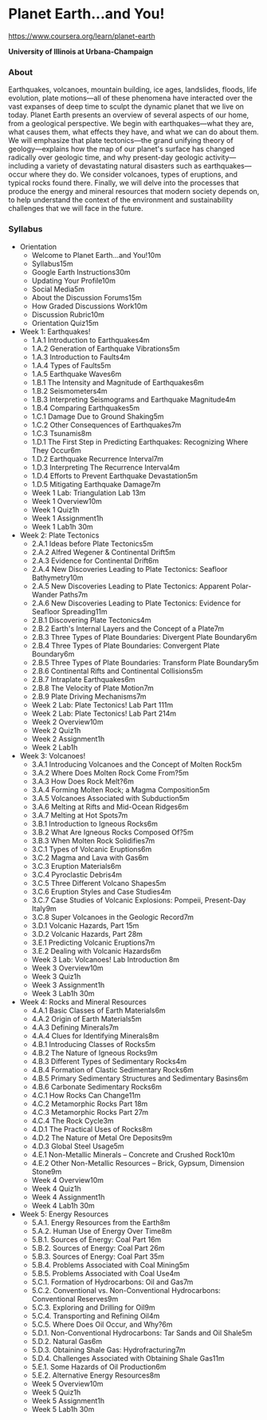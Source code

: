 # Planet Earth...and You!

https://www.coursera.org/learn/planet-earth

**University of Illinois at Urbana-Champaign**

### About

Earthquakes, volcanoes, mountain building, ice ages, landslides, floods, life evolution, plate motions—all of these phenomena have interacted over the vast expanses of deep time to sculpt the dynamic planet that we live on today.  Planet Earth presents an overview of several aspects of our home, from a geological perspective.  We begin with earthquakes—what they are, what causes them, what effects they have, and what we can do about them. We will emphasize that plate tectonics—the grand unifying theory of geology—explains how the map of our planet's surface has changed radically over geologic time, and why present-day geologic activity—including a variety of devastating natural disasters such as earthquakes—occur where they do.  We consider volcanoes, types of eruptions, and typical rocks found there. Finally, we will delve into the processes that produce the energy and mineral resources that modern society depends on, to help understand the context of the environment and sustainability challenges that we will face in the future.

### Syllabus

- Orientation
  - Welcome to Planet Earth...and You!10m
  - Syllabus15m
  - Google Earth Instructions30m
  - Updating Your Profile10m
  - Social Media5m
  - About the Discussion Forums15m
  - How Graded Discussions Work10m
  - Discussion Rubric10m
  - Orientation Quiz15m
- Week 1: Earthquakes!
  - 1.A.1 Introduction to Earthquakes4m
  - 1.A.2 Generation of Earthquake Vibrations5m
  - 1.A.3 Introduction to Faults4m
  - 1.A.4 Types of Faults5m
  - 1.A.5 Earthquake Waves6m
  - 1.B.1 The Intensity and Magnitude of Earthquakes6m
  - 1.B.2 Seismometers4m
  - 1.B.3 Interpreting Seismograms and Earthquake Magnitude4m
  - 1.B.4 Comparing Earthquakes5m
  - 1.C.1 Damage Due to Ground Shaking5m
  - 1.C.2 Other Consequences of Earthquakes7m
  - 1.C.3 Tsunamis8m
  - 1.D.1 The First Step in Predicting Earthquakes: Recognizing Where They Occur6m
  - 1.D.2 Earthquake Recurrence Interval7m
  - 1.D.3 Interpreting The Recurrence Interval4m
  - 1.D.4 Efforts to Prevent Earthquake Devastation5m
  - 1.D.5 Mitigating Earthquake Damage7m
  - Week 1 Lab: Triangulation Lab 13m
  - Week 1 Overview10m
  - Week 1 Quiz1h
  - Week 1 Assignment1h
  - Week 1 Lab1h 30m
- Week 2: Plate Tectonics
  - 2.A.1 Ideas before Plate Tectonics5m
  - 2.A.2 Alfred Wegener &amp; Continental Drift5m
  - 2.A.3 Evidence for Continental Drift6m
  - 2.A.4 New Discoveries Leading to Plate Tectonics: Seafloor Bathymetry10m
  - 2.A.5 New Discoveries Leading to Plate Tectonics: Apparent Polar-Wander Paths7m
  - 2.A.6 New Discoveries Leading to Plate Tectonics: Evidence for Seafloor Spreading11m
  - 2.B.1 Discovering Plate Tectonics4m
  - 2.B.2 Earth's Internal Layers and the Concept of a Plate7m
  - 2.B.3 Three Types of Plate Boundaries: Divergent Plate Boundary6m
  - 2.B.4 Three Types of Plate Boundaries: Convergent Plate Boundary6m
  - 2.B.5 Three Types of Plate Boundaries: Transform Plate Boundary5m
  - 2.B.6 Continental Rifts and Continental Collisions5m
  - 2.B.7 Intraplate Earthquakes6m
  - 2.B.8 The Velocity of Plate Motion7m
  - 2.B.9 Plate Driving Mechanisms7m
  - Week 2 Lab: Plate Tectonics! Lab Part 111m
  - Week 2 Lab: Plate Tectonics! Lab Part 214m
  - Week 2 Overview10m
  - Week 2 Quiz1h
  - Week 2 Assignment1h
  - Week 2 Lab1h
- Week 3: Volcanoes!
  - 3.A.1 Introducing Volcanoes and the Concept of Molten Rock5m
  - 3.A.2 Where Does Molten Rock Come From?5m
  - 3.A.3 How Does Rock Melt?6m
  - 3.A.4 Forming Molten Rock; a Magma Composition5m
  - 3.A.5 Volcanoes Associated with Subduction5m
  - 3.A.6 Melting at Rifts and Mid-Ocean Ridges6m
  - 3.A.7 Melting at Hot Spots7m
  - 3.B.1 Introduction to Igneous Rocks6m
  - 3.B.2 What Are Igneous Rocks Composed Of?5m
  - 3.B.3 When Molten Rock Solidifies7m
  - 3.C.1 Types of Volcanic Eruptions6m
  - 3.C.2 Magma and Lava with Gas6m
  - 3.C.3 Eruption Materials6m
  - 3.C.4 Pyroclastic Debris4m
  - 3.C.5 Three Different Volcano Shapes5m
  - 3.C.6 Eruption Styles and Case Studies4m
  - 3.C.7 Case Studies of Volcanic Explosions: Pompeii, Present-Day Italy9m
  - 3.C.8 Super Volcanoes in the Geologic Record7m
  - 3.D.1 Volcanic Hazards, Part 15m
  - 3.D.2 Volcanic Hazards, Part 28m
  - 3.E.1 Predicting Volcanic Eruptions7m
  - 3.E.2 Dealing with Volcanic Hazards6m
  - Week 3 Lab: Volcanoes! Lab Introduction 8m
  - Week 3 Overview10m
  - Week 3 Quiz1h
  - Week 3 Assignment1h
  - Week 3 Lab1h 30m
- Week 4: Rocks and Mineral Resources
  - 4.A.1 Basic Classes of Earth Materials6m
  - 4.A.2 Origin of Earth Materials5m
  - 4.A.3 Defining Minerals7m
  - 4.A.4 Clues for Identifying Minerals8m
  - 4.B.1 Introducing Classes of Rocks5m
  - 4.B.2 The Nature of Igneous Rocks9m
  - 4.B.3 Different Types of Sedimentary Rocks4m
  - 4.B.4 Formation of Clastic Sedimentary Rocks6m
  - 4.B.5 Primary Sedimentary Structures and Sedimentary Basins6m
  - 4.B.6 Carbonate Sedimentary Rocks6m
  - 4.C.1 How Rocks Can Change11m
  - 4.C.2 Metamorphic Rocks Part 18m
  - 4.C.3 Metamorphic Rocks Part 27m
  - 4.C.4 The Rock Cycle3m
  - 4.D.1 The Practical Uses of Rocks8m
  - 4.D.2 The Nature of Metal Ore Deposits9m
  - 4.D.3 Global Steel Usage5m
  - 4.E.1 Non-Metallic Minerals – Concrete and Crushed Rock10m
  - 4.E.2 Other Non-Metallic Resources – Brick, Gypsum, Dimension Stone9m
  - Week 4 Overview10m
  - Week 4 Quiz1h
  - Week 4 Assignment1h
  - Week 4 Lab1h 30m
- Week 5: Energy Resources
  - 5.A.1. Energy Resources from the Earth8m
  - 5.A.2. Human Use of Energy Over Time8m
  - 5.B.1. Sources of Energy: Coal Part 16m
  - 5.B.2. Sources of Energy: Coal Part 26m
  - 5.B.3. Sources of Energy: Coal Part 35m
  - 5.B.4. Problems Associated with Coal Mining5m
  - 5.B.5. Problems Associated with Coal Use4m
  - 5.C.1. Formation of Hydrocarbons: Oil and Gas7m
  - 5.C.2. Conventional vs. Non-Conventional Hydrocarbons: Conventional Reserves9m
  - 5.C.3. Exploring and Drilling for Oil9m
  - 5.C.4. Transporting and Refining Oil4m
  - 5.C.5. Where Does Oil Occur, and Why?6m
  - 5.D.1. Non-Conventional Hydrocarbons: Tar Sands and Oil Shale5m
  - 5.D.2. Natural Gas6m
  - 5.D.3. Obtaining Shale Gas: Hydrofracturing7m
  - 5.D.4. Challenges Associated with Obtaining Shale Gas11m
  - 5.E.1. Some Hazards of Oil Production6m
  - 5.E.2. Alternative Energy Resources8m
  - Week 5 Overview10m
  - Week 5 Quiz1h
  - Week 5 Assignment1h
  - Week 5 Lab1h 30m
